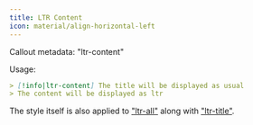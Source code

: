```yaml
---
title: LTR Content
icon: material/align-horizontal-left
---
```


Callout metadata: "ltr-content"

Usage:

```md
> [!info|ltr-content] The title will be displayed as usual
> The content will be displayed as ltr
```

The style itself is also applied to ["ltr-all"](../combined-styling/page-12.md)
along with ["ltr-title"](../title-styling/page-12.md).

